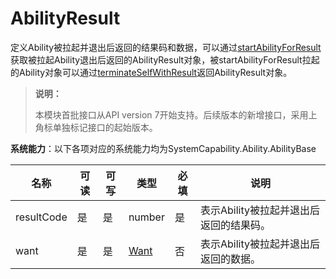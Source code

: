 # AbilityResult

定义Ability被拉起并退出后返回的结果码和数据，可以通过[startAbilityForResult](js-apis-ability-context.md#abilitycontextstartabilityforresult)获取被拉起Ability退出后返回的AbilityResult对象，被startAbilityForResult拉起的Ability对象可以通过[terminateSelfWithResult](js-apis-ability-context.md#abilitycontextterminateselfwithresult)返回AbilityResult对象。

> **说明：**
>
> 本模块首批接口从API version 7开始支持。后续版本的新增接口，采用上角标单独标记接口的起始版本。

**系统能力**：以下各项对应的系统能力均为SystemCapability.Ability.AbilityBase

| 名称        | 可读    | 可写     | 类型                 | 必填 | 说明                                                         |
| ----------- | -------- |-------- | -------------------- | ---- | ------------------------------------------------------------ |
| resultCode    | 是    | 是      | number               | 是   | 表示Ability被拉起并退出后返回的结果码。                                |
| want   | 是    | 是      | [Want](./js-apis-app-ability-want.md)               | 否   | 表示Ability被拉起并退出后返回的数据。 |

